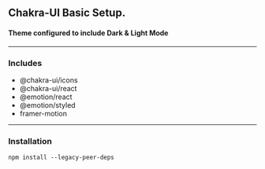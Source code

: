 ## Chakra-UI Basic Setup.

#### Theme configured to include Dark & Light Mode

---

### Includes
 -   @chakra-ui/icons
 -   @chakra-ui/react
 -   @emotion/react
 -   @emotion/styled
 -   framer-motion

---

### Installation
```
npm install --legacy-peer-deps
```
